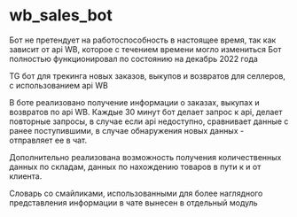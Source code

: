 # wb_sales_bot

Бот не претендует на работоспособность в настоящее время, так как зависит от api WB, которое с течением времени могло измениться
Бот полностью функционировал по состоянию на декабрь 2022 года 

TG бот для трекинга новых заказов, выкупов и возвратов для селлеров, с использованием api WB 

В боте реализовано получение информации о заказах, выкупах и возвратов по api WB. 
Каждые 30 минут бот делает запрос к api, делает повторные запросы, в случае если api недоступно, 
сравнивает данные с ранее поступившими, в случае обнаружения новых данных - отправляет ее в чат.

Дополнительно реализована возможность получения количественных данных по складам, данных по нахождению товаров в пути к и от клиента.

Словарь со смайликами, использованными для более наглядного представления информации в чате вынесен в отдельный модуль

